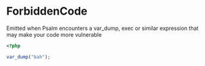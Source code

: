 # ForbiddenCode

Emitted when Psalm encounters a var_dump, exec or similar expression that may make your code more vulnerable

```php
<?php

var_dump("bah");
```
